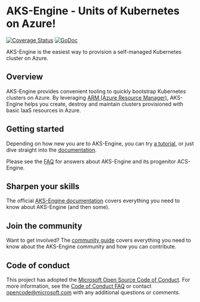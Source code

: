 # AKS-Engine - Units of Kubernetes on Azure!

[![Coverage Status](https://codecov.io/gh/Azure/aks-engine/branch/master/graph/badge.svg)](https://codecov.io/gh/Azure/aks-engine)
[![GoDoc](https://godoc.org/github.com/Azure/aks-engine?status.svg)](https://godoc.org/github.com/Azure/aks-engine)

AKS-Engine is the easiest way to provision a self-managed Kubernetes cluster on Azure.

## Overview

AKS-Engine provides convenient tooling to quickly bootstrap Kubernetes clusters on Azure. By leveraging [ARM (Azure Resource Manager)][ARM], AKS-Engine helps you create, destroy and maintain clusters provisioned with basic IaaS resources in Azure.

## Getting started

Depending on how new you are to AKS-Engine, you can try [a tutorial][tutorials], or just dive straight into the [documentation][docs].

Please see the [FAQ][] for answers about AKS-Engine and its progenitor ACS-Engine.

## Sharpen your skills

The official [AKS-Engine documentation][docs] covers everything you need to know about AKS-Engine (and then some).

## Join the community

Want to get involved? The [community guide][community] covers everything you need to know about the AKS-Engine community and how you can contribute.

## Code of conduct

This project has adopted the [Microsoft Open Source Code of Conduct](https://opensource.microsoft.com/codeofconduct/). For more information, see the [Code of Conduct FAQ](https://opensource.microsoft.com/codeofconduct/faq) or contact [opencode@microsoft.com](mailto:opencode@microsoft.com) with any additional questions or comments.

[ARM]: https://docs.microsoft.com/en-us/azure/azure-resource-manager/resource-group-overview
[community]: docs/community/README.md
[docs]: docs/README.md
[FAQ]: docs/faq.md
[tutorials]: docs/tutorials/README.md
